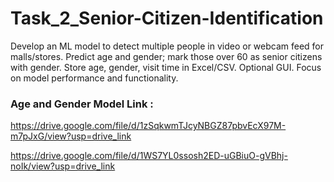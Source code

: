 # Task_2_Senior-Citizen-Identification 
Develop an ML model to detect multiple people in video or webcam feed for malls/stores. Predict age and gender; mark those over 60 as senior citizens with gender. Store age, gender, visit time in Excel/CSV. Optional GUI. Focus on model performance and functionality.
### Age and Gender Model Link :
https://drive.google.com/file/d/1zSqkwmTJcyNBGZ87pbvEcX97M-m7pJxG/view?usp=drive_link  


https://drive.google.com/file/d/1WS7YL0ssosh2ED-uGBiuO-gVBhj-noIk/view?usp=drive_link
